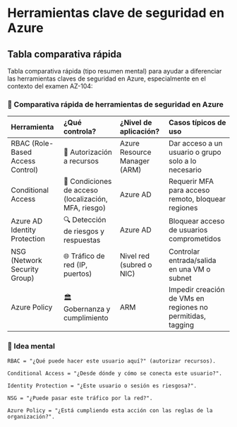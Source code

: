 
# Herramientas clave de seguridad en Azure

## Tabla comparativa rápida

Tabla comparativa rápida (tipo resumen mental) para ayudar a diferenciar las herramientas claves de seguridad en Azure, especialmente en el contexto del examen AZ-104:

### 🔐 Comparativa rápida de herramientas de seguridad en Azure

|Herramienta| ¿Qué controla?| ¿Nivel de aplicación?| Casos típicos de uso|
|:--        | :--           | :--                  |:--                  |
|RBAC (Role-Based Access Control)| 🔑 Autorización a recursos| Azure Resource Manager (ARM)| Dar acceso a un usuario o grupo solo a lo necesario|
|Conditional Access| 📲 Condiciones de acceso (localización, MFA, riesgo)| Azure AD| Requerir MFA para acceso remoto, bloquear regiones|
|Azure AD Identity Protection| 🔍 Detección de riesgos y respuestas| Azure AD| Bloquear acceso de usuarios comprometidos|
|NSG (Network Security Group)| 🌐 Tráfico de red (IP, puertos)| Nivel red (subred o NIC)| Controlar entrada/salida en una VM o subnet|
|Azure Policy| 🏛️ Gobernanza y cumplimiento| ARM| Impedir creación de VMs en regiones no permitidas, tagging|

### 🧠 Idea mental

    RBAC = "¿Qué puede hacer este usuario aquí?" (autorizar recursos).

    Conditional Access = "¿Desde dónde y cómo se conecta este usuario?".

    Identity Protection = "¿Este usuario o sesión es riesgosa?".

    NSG = "¿Puede pasar este tráfico por la red?".

    Azure Policy = "¿Está cumpliendo esta acción con las reglas de la organización?".
